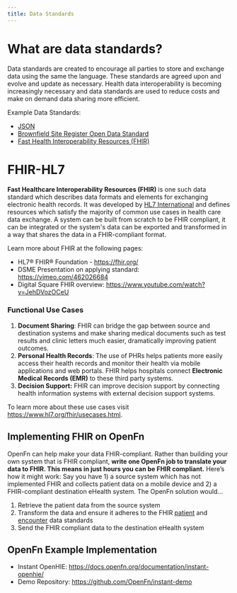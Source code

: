 ```yaml
---
title: Data Standards
---
```


# What are data standards? 
Data standards are created to encourage all parties to store and exchange data using the same the language. These standards are agreed upon and evolve and update as necessary. Health data interoperability is becoming increasingly necessary and data standards are used to reduce costs and make on demand data sharing more efficient. 

Example Data Standards: 
- [JSON](https://www.json.org/)
- [Brownfield Site Register Open Data Standard](https://www.gov.uk/government/publications/brownfield-land-registers-data-standard)
- [Fast Health Interoperability Resources (FHIR)](https://www.hl7.org/fhir/)


# FHIR-HL7
**Fast Healthcare Interoperability Resources (FHIR)** is one such data standard which describes data formats and elements for exchanging electronic health records. It was developed by [HL7 International](https://www.hl7.org/) and defines resources which satisfy the majority of common use cases in health care data exchange. A system can be built from scratch to be FHIR compliant, it can be integrated or the system's data can be exported and transformed in a way that shares the data in a FHIR-compliant format.

Learn more about FHIR at the following pages:
- HL7® FHIR® Foundation - https://fhir.org/
- DSME Presentation on applying standard: https://vimeo.com/462026684
- Digital Square FHIR overview: https://www.youtube.com/watch?v=JehDVozOCeU


### Functional Use Cases 
1. **Document Sharing**: FHIR can bridge the gap between source and destination systems and make sharing medical documents such as test results and clinic letters much easier, dramatically improving patient outcomes. 
2. **Personal Health Records**: The use of PHRs helps patients more easily access their health records and monitor their health via mobile applications and web portals. FHIR helps hospitals connect **Electronic Medical Records (EMR)** to these third party systems.
3. **Decision Support:** FHIR can improve decision support by connecting health information systems with external decision support systems.

To learn more about these use cases visit https://www.hl7.org/fhir/usecases.html. 

## Implementing FHIR on OpenFn
OpenFn can help make your data FHIR-compliant. Rather than building your own system that is FHIR compliant, **write one OpenFn job to translate your data to FHIR. This means in just hours you can be FHIR compliant.** Here’s how it might work:
Say you have 1) a source system which has not implemented FHIR and collects patient data on a mobile device and 2) a FHIR-compliant destination eHealth system. 
The OpenFn solution would... 
1. Retrieve the patient data from the source system
2. Transform the data and ensure it adheres to the FHIR [patient](https://www.hl7.org/fhir/patient-example.json.html) and [encounter](https://www.hl7.org/fhir/encounter-example.json.html) data standards
3. Send the FHIR compliant data to the destination eHealth system 


## OpenFn Example Implementation  
- Instant OpenHIE: https://docs.openfn.org/documentation/instant-openhie/
- Demo Repository: https://github.com/OpenFn/instant-demo

